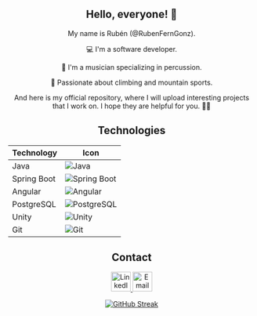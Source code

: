 <div align="center"> 

## Hello, everyone! 🤟

My name is Rubén (@RubenFernGonz).

<p>💻 I'm a software developer.</p>
<p>🎵 I'm a musician specializing in percussion.</p>
<p>🧗 Passionate about climbing and mountain sports.</p>

And here is my official repository, where I will upload interesting projects that I work on.
I hope they are helpful for you. 🤞😁

## Technologies
| Technology | Icon |
|------------|------|
| Java       | ![Java](https://github.com/RubenFernGonz/Portfolio_Site/blob/master/assets/img/Icons2/Logo-Java.png) |
| Spring Boot| ![Spring Boot](https://github.com/RubenFernGonz/Portfolio_Site/blob/master/assets/img/Icons2/Spring.png) |
| Angular    | ![Angular](https://github.com/RubenFernGonz/Portfolio_Site/blob/master/assets/img/Icons2/icono%20Angular.png) |
| PostgreSQL | ![PostgreSQL](https://github.com/RubenFernGonz/Portfolio_Site/blob/master/assets/img/Icons2/PostgreSQL-Logo.wine.png) |
| Unity      | ![Unity](https://github.com/RubenFernGonz/Portfolio_Site/blob/master/assets/img/Icons2/pngwing.com%20(4).png) |
| Git        | ![Git](https://github.com/RubenFernGonz/Portfolio_Site/blob/master/assets/img/Icons2/Logo%20Git%201.png) |

## Contact
<a href="https://www.linkedin.com/in/ruben-fdez-gonzalez/">
    <img src="https://github.com/RubenFernGonz/Portfolio_Site/blob/master/assets/img/Icons/Icono%20Linkedin.png" width="40" alt="LinkedIn Badge">
</a>
<a href="mailto:rubenfergon2001@gmail.com">
    <img src="https://github.com/RubenFernGonz/Portfolio_Site/blob/master/assets/img/Icons/Icono%20Correo.png" width="40" alt="Email Badge">
</a>

[![GitHub Streak](http://github-readme-streak-stats.herokuapp.com?user=RubenFernGonz&theme=dark&border_radius=4.6&locale=es&date_format=j%20M%5B%20Y%5D&mode=weekly)](https://git.io/streak-stats)

</div>
